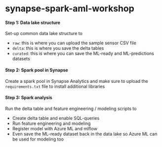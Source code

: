 # synapse-spark-aml-workshop

#### Step 1: Data lake structure
Set-up common data lake structure to
* ```raw```: this is where you can upload the sample sensor CSV file
* ```delta```: this is where you save the delta tables
* ```curated```: this is where you can save the ML-ready and ML-predictions datasets

#### Step 2: Spark pool in Synapse
Create a spark pool in Synapse Analytics and make sure to upload the ```requirements.txt``` file to install additional libraries

#### Step 3: Spark analysis
Run the delta table and feature engineering / modeling scripts to
* Create delta table and enable SQL-queries
* Run feature engineering and modeling
* Register model with Azure ML and mlflow
* Even save the ML-ready dataset back in the data lake so Azure ML can be used for modeling too
